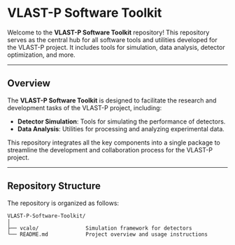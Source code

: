 # VLAST-P Software Toolkit

Welcome to the **VLAST-P Software Toolkit** repository! This repository serves as the central hub for all software tools and utilities developed for the VLAST-P project. It includes tools for simulation, data analysis, detector optimization, and more.

---

## Overview

The **VLAST-P Software Toolkit** is designed to facilitate the research and development tasks of the VLAST-P project, including:
- **Detector Simulation**: Tools for simulating the performance of detectors.
- **Data Analysis**: Utilities for processing and analyzing experimental data.

This repository integrates all the key components into a single package to streamline the development and collaboration process for the VLAST-P project.

---

## Repository Structure

The repository is organized as follows:

```plaintext
VLAST-P-Software-Toolkit/
│
├── vcalo/               Simulation framework for detectors
└── README.md            Project overview and usage instructions

